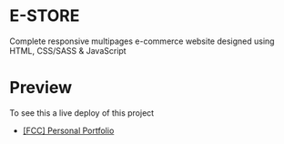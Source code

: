 # E-STORE
 Complete responsive multipages e-commerce website designed using HTML, CSS/SASS & JavaScript

# Preview
To see this a live deploy of this project

  * [[FCC] Personal Portfolio](https://e-store.netlify.app/)

